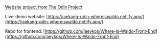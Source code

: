 [Website project from The Odin Project](https://www.theodinproject.com/lessons/nodejs-where-s-waldo-a-photo-tagging-app)

Live-demo website: [https://jaekang-odin-whereiswaldo.netlify.app/](https://jaekang-odin-whereiswaldo.netlify.app/)

Repo for frontend: [https://github.com/jaeykos/Where-Is-Waldo-Front-End](https://github.com/jaeykos/Where-Is-Waldo-Front-End)

